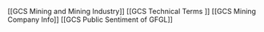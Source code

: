 
[[GCS Mining and Mining Industry]]
[[GCS Technical Terms ]]
[[GCS Mining Company Info]]
[[GCS Public Sentiment of GFGL]]
